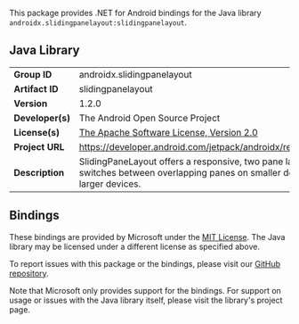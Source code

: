 This package provides .NET for Android bindings for the Java library `androidx.slidingpanelayout:slidingpanelayout`.

## Java Library

| | |
|-|-|
| **Group ID** | androidx.slidingpanelayout |
| **Artifact ID** | slidingpanelayout |
| **Version** | 1.2.0 |
| **Developer(s)** | The Android Open Source Project |
| **License(s)** | [The Apache Software License, Version 2.0](http://www.apache.org/licenses/LICENSE-2.0.txt) |
| **Project URL** | https://developer.android.com/jetpack/androidx/releases/slidingpanelayout#1.2.0 |
| **Description** | SlidingPaneLayout offers a responsive, two pane layout that automatically switches between overlapping panes on smaller devices to a side by side view on larger devices. |

## Bindings

These bindings are provided by Microsoft under the [MIT License](https://opensource.org/licenses/MIT). The Java
library may be licensed under a different license as specified above.

To report issues with this package or the bindings, please visit our [GitHub repository](https://aka.ms/android-libraries).

Note that Microsoft only provides support for the bindings. For support on
usage or issues with the Java library itself, please visit the library's project page.

